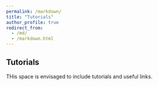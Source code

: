```yaml
---
permalink: /markdown/
title: "Tutorials"
author_profile: true
redirect_from: 
  - /md/
  - /markdown.html
---
```


## Tutorials

THis space is envisaged to include tutorials and useful links.
